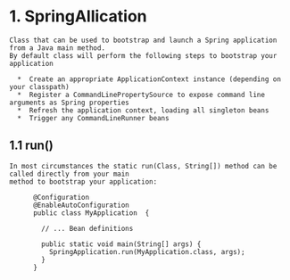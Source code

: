 # 1. SpringAllication
    Class that can be used to bootstrap and launch a Spring application from a Java main method. 
    By default class will perform the following steps to bootstrap your application
    
      *  Create an appropriate ApplicationContext instance (depending on your classpath)
      *  Register a CommandLinePropertySource to expose command line arguments as Spring properties
      *  Refresh the application context, loading all singleton beans
      *  Trigger any CommandLineRunner beans
      
## 1.1 run()    
    In most circumstances the static run(Class, String[]) method can be called directly from your main 
    method to bootstrap your application:
```
      @Configuration
      @EnableAutoConfiguration
      public class MyApplication  {

        // ... Bean definitions

        public static void main(String[] args) {
          SpringApplication.run(MyApplication.class, args);
        }
      }
```
